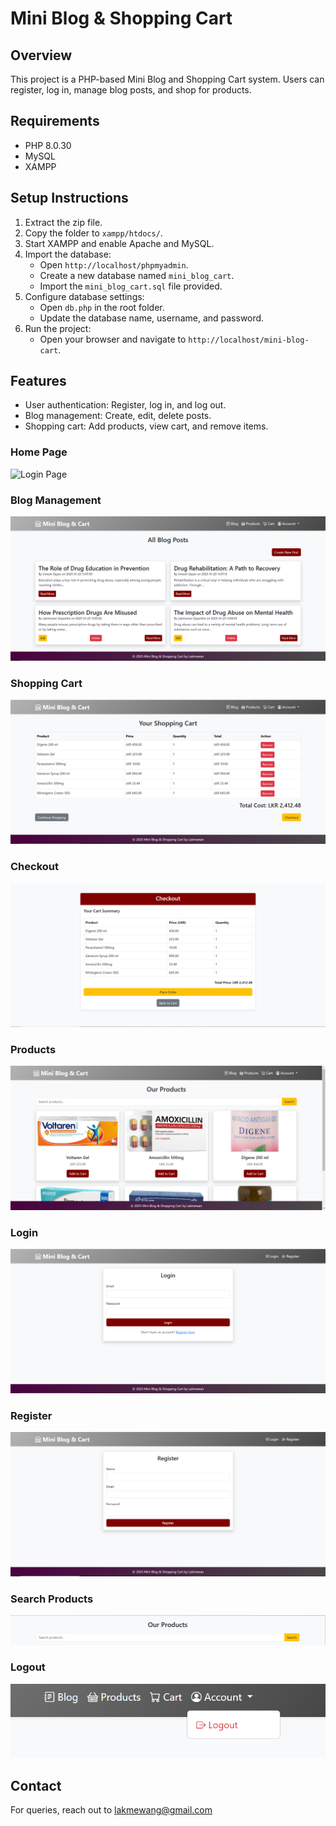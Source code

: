 # Mini Blog & Shopping Cart

## Overview
This project is a PHP-based Mini Blog and Shopping Cart system. Users can register, log in, manage blog posts, and shop for products.

## Requirements
- PHP 8.0.30
- MySQL
- XAMPP

## Setup Instructions
1. Extract the zip file.
2. Copy the folder to `xampp/htdocs/`.
3. Start XAMPP and enable Apache and MySQL.
4. Import the database:
   - Open `http://localhost/phpmyadmin`.
   - Create a new database named `mini_blog_cart`.
   - Import the `mini_blog_cart.sql` file provided.
5. Configure database settings:
   - Open `db.php` in the root folder.
   - Update the database name, username, and password.
6. Run the project:
   - Open your browser and navigate to `http://localhost/mini-blog-cart`.

## Features
- User authentication: Register, log in, and log out.
- Blog management: Create, edit, delete posts.
- Shopping cart: Add products, view cart, and remove items.

### Home Page
![Login Page](MiniBlog_ShoppingCart/screenshots/Home.png)

### Blog Management
![Blog Management](screenshots/Blog_Home.png)

### Shopping Cart
![Shopping Cart](screenshots/cart.png)

### Checkout
![Login Page](screenshots/Checkout.png)

### Products
![Blog Management](screenshots/Products.png)

### Login
![Shopping Cart](screenshots/Login.png)

### Register
![Login Page](screenshots/Register.png)

### Search Products
![Blog Management](screenshots/Search.png)

### Logout
![Shopping Cart](screenshots/Logout.png)


## Contact
For queries, reach out to lakmewang@gmail.com
